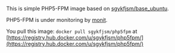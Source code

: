 This is simple PHP5-FPM image based on [sgykfjsm/base_ubuntu](https://registry.hub.docker.com/u/sgykfjsm/base_ubuntu/).

PHP5-FPM is under monitoring by [monit](http://mmonit.com/monit/).

You pull this image: <code>docker pull sgykfjsm/php5fpm</code> at [https://registry.hub.docker.com/u/sgykfjsm/php5fpm/](https://registry.hub.docker.com/u/sgykfjsm/php5fpm/)

